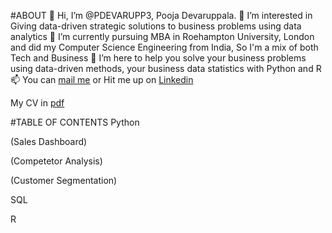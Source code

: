 #ABOUT 
👋 Hi, I’m @PDEVARUPP3, Pooja Devaruppala. 
👀 I’m interested in Giving data-driven strategic solutions to business problems using data analytics 
🌱 I’m currently pursuing MBA in Roehampton University, London and did my Computer Science Engineering from India, So I'm a mix of both Tech and Business 
💞️ I’m here to help you solve your business problems using data-driven methods, your business data statistics with Python and R 
📫 You can [mail me](devaruppalapriya@gmail.com) or Hit me up on [Linkedin](https://www.linkedin.com/in/pooja-devaruppala-b13532)

 My CV in [pdf](https://github.com/PDEVARUPP3/PDEVARUPP3/blob/main/pooja_cv_new-github.pdf)

#TABLE OF CONTENTS
Python 

(Sales Dashboard)

(Competetor Analysis)

(Customer Segmentation)


SQL 


R



